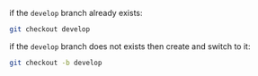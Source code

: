 if the `develop` branch already exists:
```bash
git checkout develop
```

if the `develop` branch does not exists then create and switch to it:
```bash
git checkout -b develop
```
